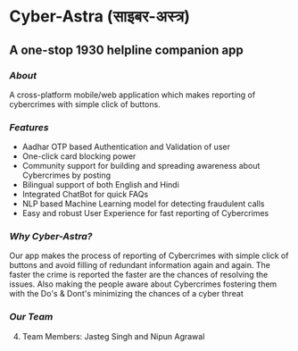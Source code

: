 # Cyber-Astra (साइबर-अस्त्र)

## A one-stop 1930 helpline companion app

### *About*
A cross-platform mobile/web application which makes reporting of cybercrimes with simple click of buttons.

### *Features*
* Aadhar OTP based Authentication and Validation of user
* One-click card blocking power
* Community support for building and spreading awareness about Cybercrimes by posting
* Bilingual support of both English and Hindi
* Integrated ChatBot for quick FAQs
* NLP based Machine Learning model for detecting fraudulent calls
* Easy and robust User Experience for fast reporting of Cybercrimes

### *Why Cyber-Astra?*

Our app makes the process of reporting of Cybercrimes with simple click of buttons and avoid filling of redundant information again and again. The faster the crime is reported the faster are the chances of resolving the issues. Also making the people aware about Cybercrimes fostering them with the Do's & Dont's minimizing the chances of a cyber threat

### *Our Team*
4) Team Members: Jasteg Singh and Nipun Agrawal


